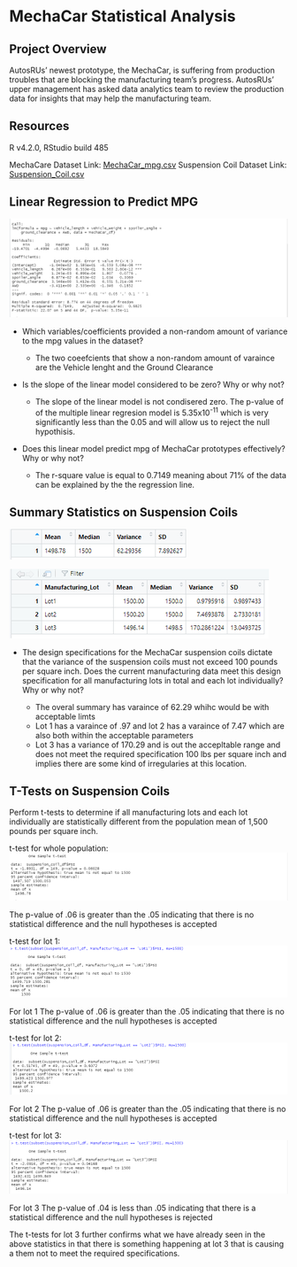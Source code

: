 # MechaCar Statistical Analysis

## Project Overview
AutosRUs’ newest prototype, the MechaCar, is suffering from production troubles that are blocking the manufacturing team’s progress. AutosRUs’ upper management has asked data analytics team to review the production data for insights that may help the manufacturing team.

## Resources

R v4.2.0, RStudio build 485

MechaCare Dataset Link: [MechaCar_mpg.csv](https://github.com/timbialek/MechaCar_Statistical_Analysis/blob/main/Resources/MechaCar_mpg.csv)
Suspension Coil Dataset Link: [Suspension_Coil.csv](https://github.com/timbialek/MechaCar_Statistical_Analysis/blob/main/Resources/Suspension_Coil.csv)

## Linear Regression to Predict MPG


![](https://github.com/timbialek/MechaCar_Statistical_Analysis/blob/main/Resources/Deviverable-1.PNG)


* Which variables/coefficients provided a non-random amount of variance to the mpg values in the dataset?

	* The two coeefcients that show a non-random amount of varaince are the Vehicle lenght and the Ground Clearance


* Is the slope of the linear model considered to be zero? Why or why not?
	* The slope of the linear model is not condisered zero.  The p-value of of the multiple linear regresion model is 5.35x10<sup>-11</sup> which is very significantly less than the 0.05 and will allow us to reject the null hypothisis.


* Does this linear model predict mpg of MechaCar prototypes effectively? Why or why not?
	* The r-square value is equal to 0.7149 meaning about 71% of the data can be explained by the the regression line.


## Summary Statistics on Suspension Coils


![](https://github.com/timbialek/MechaCar_Statistical_Analysis/blob/main/Resources/Total_Summary.PNG)


![](https://github.com/timbialek/MechaCar_Statistical_Analysis/blob/main/Resources/Lot_Summary.PNG)


* The design specifications for the MechaCar suspension coils dictate that the variance of the suspension coils must not exceed 100 pounds per square inch. Does the current manufacturing data meet this design specification for all manufacturing lots in total and each lot individually? Why or why not?

	* The overal summary has varaince of 62.29 whihc would be with acceptable limts
	* Lot 1 has a varaince of .97 and lot 2 has a varaince of 7.47 which are also both within the acceptable parameters
	* Lot 3 has a variance of 170.29 and is out the accepltable range and does not meet the required specification 100 lbs per square inch and implies there are some kind of irregularies at this location.  

## T-Tests on Suspension Coils

Perform t-tests to determine if all manufacturing lots and each lot individually are statistically different from the population mean of 1,500 pounds per square inch.

t-test for whole population:
![](https://github.com/timbialek/MechaCar_Statistical_Analysis/blob/main/Resources/t-test_whole_population.png)

The p-value of .06 is greater than the .05 indicating that there is no statistical difference and the null hypotheses is accepted 

t-test for lot 1:
![](https://github.com/timbialek/MechaCar_Statistical_Analysis/blob/main/Resources/t-test_lot_1.png)

For lot 1 The p-value of .06 is greater than the .05 indicating that there is no statistical difference and the null hypotheses is accepted 

t-test for lot 2:
![](https://github.com/timbialek/MechaCar_Statistical_Analysis/blob/main/Resources/t-test_lot_2.png)

For lot 2 The p-value of .06 is greater than the .05 indicating that there is no statistical difference and the null hypotheses is accepted 

t-test for lot 3:
![](https://github.com/timbialek/MechaCar_Statistical_Analysis/blob/main/Resources/t-test_lot_3.png)

For lot 3 The p-value of .04 is less than .05 indicating that there is a statistical difference and the null hypotheses is rejected 

The t-tests for lot 3 further confirms what we have already seen in the above statistics in that there is something happening at lot 3 that is causing a them not to meet the required specifications.

